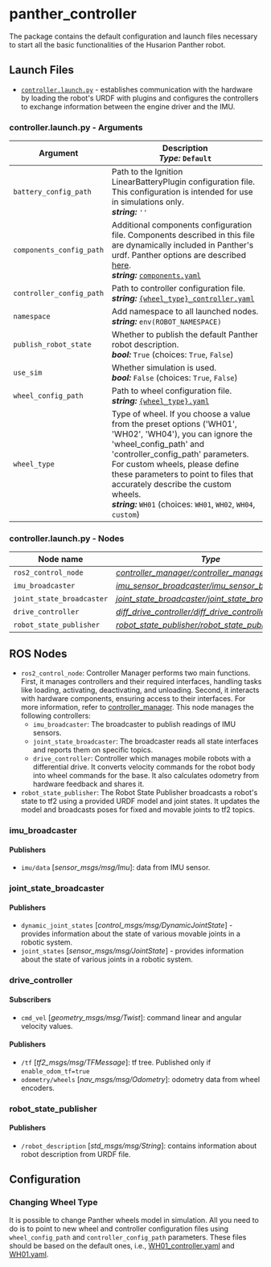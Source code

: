 # panther_controller

The package contains the default configuration and launch files necessary to start all the basic functionalities of the Husarion Panther robot.

## Launch Files

- [`controller.launch.py`](#controllerlaunchpy---arguments) - establishes communication with the hardware by loading the robot's URDF with plugins and configures the controllers to exchange information between the engine driver and the IMU.

### controller.launch.py - Arguments

| Argument                 | Description <br/> ***Type:*** `Default`                                                                                                                                                                                                                                                                                                                        |
| ------------------------ | -------------------------------------------------------------------------------------------------------------------------------------------------------------------------------------------------------------------------------------------------------------------------------------------------------------------------------------------------------------- |
| `battery_config_path`    | Path to the Ignition LinearBatteryPlugin configuration file. This configuration is intended for use in simulations only. <br/> ***string:*** `''`                                                                                                                                                                                                              |
| `components_config_path` | Additional components configuration file. Components described in this file are dynamically included in Panther's urdf. Panther options are described [here](https://husarion.com/manuals/panther/panther-options/). <br/> ***string:*** [`components.yaml`](../panther_description/config/components.yaml)                                                    |
| `controller_config_path` | Path to controller configuration file. <br/> ***string:*** [`{wheel_type}_controller.yaml`](../panther_controller/config/)                                                     |
| `namespace`              | Add namespace to all launched nodes. <br/> ***string:*** `env(ROBOT_NAMESPACE)`                                                                                                                                                                                                                                                                                |
| `publish_robot_state`    | Whether to publish the default Panther robot description.  <br/>  ***bool:*** `True` (choices: `True`, `False`)                                                                                                                                                                                                                                                |
| `use_sim`                | Whether simulation is used.  <br/>  ***bool:*** `False` (choices: `True`, `False`)                                                                                                                                                                                                                                                                             |
| `wheel_config_path`      | Path to wheel configuration file.   <br/>  ***string:*** [`{wheel_type}.yaml`](../panther_description/config)                                                                                   |
| `wheel_type`             | Type of wheel. If you choose a value from the preset options ('WH01', 'WH02', 'WH04'), you can ignore the 'wheel_config_path' and 'controller_config_path' parameters. For custom wheels, please define these parameters to point to files that accurately describe the custom wheels. <br/>  ***string:*** `WH01` (choices: `WH01`, `WH02`, `WH04`, `custom`) |

### controller.launch.py - Nodes

| Node name                 | *Type*                                                                                                                                    |
| ------------------------- | ----------------------------------------------------------------------------------------------------------------------------------------- |
| `ros2_control_node`       | *[controller_manager/controller_manager](https://github.com/ros-controls/ros2_control/blob/master/controller_manager)*                    |
| `imu_broadcaster`         | *[imu_sensor_broadcaster/imu_sensor_broadcaster](https://github.com/ros-controls/ros2_controllers/tree/master/imu_sensor_broadcaster)*    |
| `joint_state_broadcaster` | *[joint_state_broadcaster/joint_state_broadcaster](https://github.com/ros-controls/ros2_controllers/tree/master/joint_state_broadcaster)* |
| `drive_controller`        | *[diff_drive_controller/diff_drive_controller](https://github.com/ros-controls/ros2_controllers/tree/master/diff_drive_controller)*       |
| `robot_state_publisher`   | *[robot_state_publisher/robot_state_publisher](https://github.com/ros/robot_state_publisher)*                                             |

## ROS Nodes

- `ros2_control_node`: Controller Manager performs two main functions. First, it manages controllers and their required interfaces, handling tasks like loading, activating, deactivating, and unloading. Second, it interacts with hardware components, ensuring access to their interfaces. For more information, refer to  [controller_manager](https://control.ros.org/master/doc/ros2_control/controller_manager/doc/userdoc.html). This node manages the following controllers:
  - `imu_broadcaster`: The broadcaster to publish readings of IMU sensors.
  - `joint_state_broadcaster`: The broadcaster reads all state interfaces and reports them on specific topics.
  - `drive_controller`: Controller which manages mobile robots with a differential drive. It converts velocity commands for the robot body into wheel commands for the base. It also calculates odometry from hardware feedback and shares it.
- `robot_state_publisher`: The Robot State Publisher broadcasts a robot's state to tf2 using a provided URDF model and joint states. It updates the model and broadcasts poses for fixed and movable joints to tf2 topics.

### imu_broadcaster

#### Publishers

- `imu/data` [*sensor_msgs/msg/Imu*]: data from IMU sensor.

### joint_state_broadcaster

#### Publishers

- `dynamic_joint_states` [*control_msgs/msg/DynamicJointState*] - provides information about the state of various movable joints in a robotic system.
- `joint_states` [*sensor_msgs/msg/JointState*] - provides information about the state of various joints in a robotic system.

### drive_controller

#### Subscribers

- `cmd_vel` [*geometry_msgs/msg/Twist*]: command linear and angular velocity values.

#### Publishers

- `/tf` [*tf2_msgs/msg/TFMessage*]: tf tree. Published only if `enable_odom_tf=true`
- `odometry/wheels` [*nav_msgs/msg/Odometry*]: odometry data from wheel encoders.

### robot_state_publisher

#### Publishers

- `/robot_description` [*std_msgs/msg/String*]: contains information about robot description from URDF file.

## Configuration

### Changing Wheel Type

It is possible to change Panther wheels model in simulation. All you need to do is to point to new wheel and controller configuration files using `wheel_config_path` and `controller_config_path` parameters. These files should be based on the default ones, i.e., [WH01_controller.yaml](./config/WH01_controller.yaml) and [WH01.yaml](../panther_description/config/WH01.yaml).

